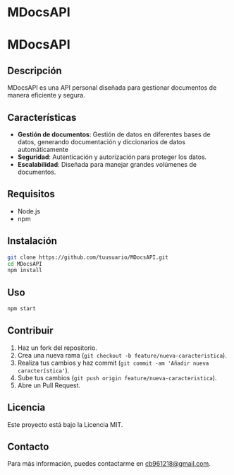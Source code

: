 # MDocsAPI

# MDocsAPI

## Descripción

MDocsAPI es una API personal diseñada para gestionar documentos de manera eficiente y segura.

## Características

- **Gestión de documentos**: Gestión de datos en diferentes bases de datos, generando documentación y diccionarios de datos automáticamente
- **Seguridad**: Autenticación y autorización para proteger los datos.
- **Escalabilidad**: Diseñada para manejar grandes volúmenes de documentos.

## Requisitos

- Node.js
- npm

## Instalación

```bash
git clone https://github.com/tuusuario/MDocsAPI.git
cd MDocsAPI
npm install
```

## Uso

```bash
npm start
```

## Contribuir

1. Haz un fork del repositorio.
2. Crea una nueva rama (`git checkout -b feature/nueva-caracteristica`).
3. Realiza tus cambios y haz commit (`git commit -am 'Añadir nueva característica'`).
4. Sube tus cambios (`git push origin feature/nueva-caracteristica`).
5. Abre un Pull Request.

## Licencia

Este proyecto está bajo la Licencia MIT.

## Contacto

Para más información, puedes contactarme en [cb961218@gmail.com](mailto:cb961218@gmail.com).
